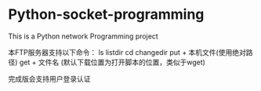 # Python-socket-programming
This is a Python network Programming project

本FTP服务器支持以下命令：
ls  listdir
cd  changedir
put + 本机文件(使用绝对路径)
get + 文件名    (默认下载位置为打开脚本的位置，类似于wget)

完成版会支持用户登录认证
